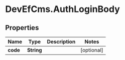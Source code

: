 # DevEfCms.AuthLoginBody

## Properties
Name | Type | Description | Notes
------------ | ------------- | ------------- | -------------
**code** | **String** |  | [optional] 
